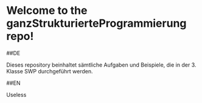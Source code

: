 # Welcome to the ganzStrukturierteProgrammierung repo!

##DE

Dieses repository beinhaltet sämtliche Aufgaben und Beispiele, die in der 3. Klasse SWP durchgeführt werden.

##EN

Useless